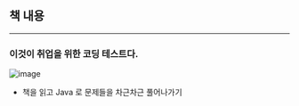 ## 책 내용

---
### 이것이 취업을 위한 코딩 테스트다.

![image](https://github.com/woodowoon/algorithm-java/assets/67787525/d323e160-9bab-469b-9219-20c4721f3476)

- 책을 읽고 Java 로 문제들을 차근차근 풀어나가기